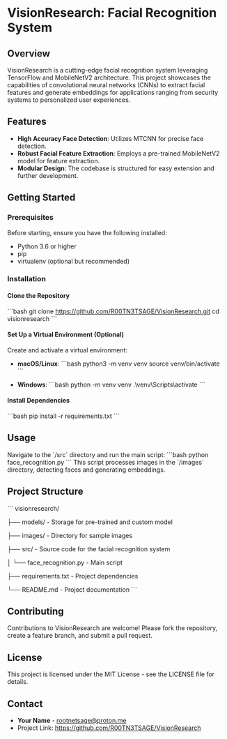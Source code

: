 # VisionResearch: Facial Recognition System

## Overview
VisionResearch is a cutting-edge facial recognition system leveraging TensorFlow and MobileNetV2 architecture. This project showcases the capabilities of convolutional neural networks (CNNs) to extract facial features and generate embeddings for applications ranging from security systems to personalized user experiences.

## Features
- **High Accuracy Face Detection**: Utilizes MTCNN for precise face detection.
- **Robust Facial Feature Extraction**: Employs a pre-trained MobileNetV2 model for feature extraction.
- **Modular Design**: The codebase is structured for easy extension and further development.

## Getting Started

### Prerequisites
Before starting, ensure you have the following installed:
- Python 3.6 or higher
- pip
- virtualenv (optional but recommended)

### Installation

#### Clone the Repository
\`\`\`bash
git clone https://github.com/R00TN3TSAGE/VisionResearch.git
cd visionresearch
\`\`\`

#### Set Up a Virtual Environment (Optional)
Create and activate a virtual environment:

- **macOS/Linux**:
  \`\`\`bash
  python3 -m venv venv
  source venv/bin/activate
  \`\`\`

- **Windows**:
  \`\`\`bash
  python -m venv venv
  .\\venv\\Scripts\\activate
  \`\`\`

#### Install Dependencies
\`\`\`bash
pip install -r requirements.txt
\`\`\`

## Usage
Navigate to the \`/src\` directory and run the main script:
\`\`\`bash
python face_recognition.py
\`\`\`
This script processes images in the \`/images\` directory, detecting faces and generating embeddings.

## Project Structure
\`\`\`
visionresearch/


├── models/ - Storage for pre-trained and custom model

├── images/ - Directory for sample images

├── src/ - Source code for the facial recognition system

│ └── face_recognition.py - Main script

├── requirements.txt - Project dependencies

└── README.md - Project documentation
\`\`\`

## Contributing
Contributions to VisionResearch are welcome! Please fork the repository, create a feature branch, and submit a pull request.

## License
This project is licensed under the MIT License - see the LICENSE file for details.

## Contact
- **Your Name** - rootnetsage@proton.me
- Project Link: https://github.com/R00TN3TSAGE/VisionResearch
